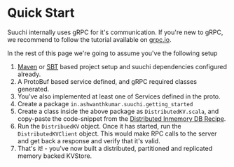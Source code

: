# Quick Start

Suuchi internally uses gRPC for it's communication. If you're new to gRPC, we recommend to follow the tutorial available on [grpc.io](http://www.grpc.io/docs/tutorials/basic/java.html). 

In the rest of this page we're going to assume you've the following setup

1. [Maven](index.md#maven) or [SBT](index.md#sbt) based project setup and suuchi dependencies configured already.
2. A ProtoBuf based service defined, and gRPC required classes generated.
3. You've also implemented at least one of Services defined in the proto.
4. Create a package `in.ashwanthkumar.suuchi.getting_started`
5. Create a class inside the above package as `DistributedKV.scala`, and copy-paste the code-snippet from the [Distributed Inmemory DB Recipe](recipes/inmemorydb.md).
6. Run the `DistribuedKV` object. Once it has started, run the `DistributedKVClient` object. This would make RPC calls to the server and get back a response and verify that it's valid.
7. That's it! - you've now built a distributed, partitioned and replicated memory backed KVStore.
